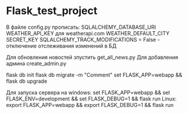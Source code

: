 # Flask_test_project

В файле config.py прописать:
SQLALCHEMY_DATABASE_URI
WEATHER_API_KEY для weatherapi.com
WEATHER_DEFAULT_CITY
SECRET_KEY
SQLALCHEMY_TRACK_MODIFICATIONS = False - отключение отслеживания изменений в БД
 
Для обновления новостей зпустить get_all_news.py
Для добавления админа create_admin.py

flask db init
flask db migrate -m "Comment"
set FLASK_APP=webapp && flask db upgrade

Для запуска сервера на windows:
set FLASK_APP=webapp && set FLASK_ENV=development && set FLASK_DEBUG=1 && flask run
Linux:
export FLASK_APP=webapp && export FLASK_DEBUG=1 && flask run